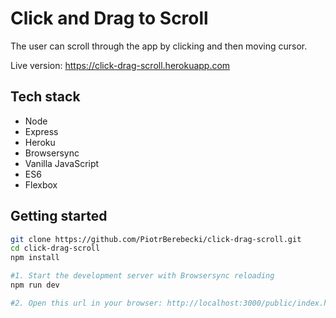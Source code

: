# Click and Drag to Scroll

The user can scroll through the app by clicking and then moving cursor.

Live version: https://click-drag-scroll.herokuapp.com

## Tech stack
* Node
* Express
* Heroku
* Browsersync
* Vanilla JavaScript
* ES6
* Flexbox

## Getting started

```sh
git clone https://github.com/PiotrBerebecki/click-drag-scroll.git
cd click-drag-scroll
npm install

#1. Start the development server with Browsersync reloading
npm run dev

#2. Open this url in your browser: http://localhost:3000/public/index.html
```
